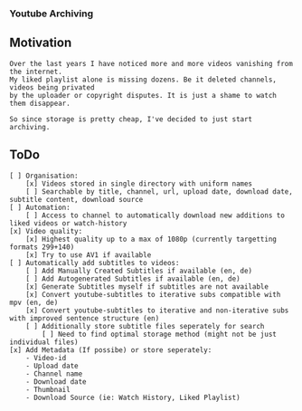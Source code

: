 ### Youtube Archiving

## Motivation
    Over the last years I have noticed more and more videos vanishing from the internet.
    My liked playlist alone is missing dozens. Be it deleted channels, videos being privated
    by the uploader or copyright disputes. It is just a shame to watch them disappear.

    So since storage is pretty cheap, I've decided to just start archiving. 

## ToDo
    [ ] Organisation:
		[x] Videos stored in single directory with uniform names
		[ ] Searchable by title, channel, url, upload date, download date, subtitle content, download source
	[ ] Automation:
		[ ] Access to channel to automatically download new additions to liked videos or watch-history
	[x] Video quality:
		[x] Highest quality up to a max of 1080p (currently targetting formats 299+140)
		[x] Try to use AV1 if available
	[ ] Automatically add subtitles to videos:
		[ ] Add Manually Created Subtitles if available (en, de)
		[ ] Add Autogenerated Subtitles if available (en, de)
		[x] Generate Subtitles myself if subtitles are not available
		[x] Convert youtube-subtitles to iterative subs compatible with mpv (en, de)
		[x] Convert youtube-subtitles to iterative and non-iterative subs with improved sentence structure (en)
		[ ] Additionally store subtitle files seperately for search
			[ ] Need to find optimal storage method (might not be just individual files)
	[x] Add Metadata (If possibe) or store seperately:
		- Video-id
		- Upload date
		- Channel name
		- Download date
		- Thumbnail
		- Download Source (ie: Watch History, Liked Playlist)